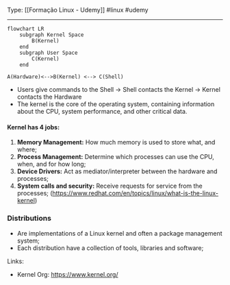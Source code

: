 
Type: [[Formação Linux - Udemy]]  #linux #udemy


---

```mermaid
flowchart LR
	subgraph Kernel Space
		B(Kernel)
	end
	subgraph User Space
		C(Kernel)
	end

A(Hardware)<-->B(Kernel) <--> C(Shell)
```

- Users give commands to the Shell -> Shell contacts the Kernel -> Kernel contacts the Hardware
- The kernel is the core of the operating system, containing information about the CPU, system performance, and other critical data.
#### Kernel has 4 jobs:
1. **Memory Management:** How much memory is used to store what, and where;
2. **Process Management:** Determine which processes can use the CPU, when, and for how long;
3. **Device Drivers:** Act as mediator/interpreter between the hardware and processes;
4. **System calls and security:** Receive requests for service from the processes;
(https://www.redhat.com/en/topics/linux/what-is-the-linux-kernel)
### Distributions
- Are implementations of a Linux kernel and often a package management system;
- Each distribution have a collection of tools, libraries and software;

Links:
 - Kernel Org: https://www.kernel.org/

